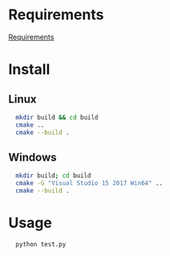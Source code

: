 # Requirements

[Requirements](../Requirements.md)
# Install

## Linux

```bash
  mkdir build && cd build
  cmake ..
  cmake --build .
```
## Windows

```bash
  mkdir build; cd build
  cmake -G "Visual Studio 15 2017 Win64" ..
  cmake --build .
```

# Usage

```bash
  python test.py
```
